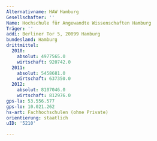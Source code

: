 ```yaml
---
Alternativname: HAW Hamburg
Gesellschafter: ''
Name: Hochschule für Angewandte Wissenschaften Hamburg
Träger: ''
addi: Berliner Tor 5, 20099 Hamburg
bundesland: Hamburg
drittmittel:
  2010:
    absolut: 4977565.0
    wirtschaft: 920742.0
  2011:
    absolut: 5458681.0
    wirtschaft: 637350.0
  2012:
    absolut: 8107046.0
    wirtschaft: 812976.0
gps-la: 53.556.577
gps-lo: 10.021.262
hs-art: Fachhochschulen (ohne Private)
orientierung: staatlich
uID: '5210'

---
```


